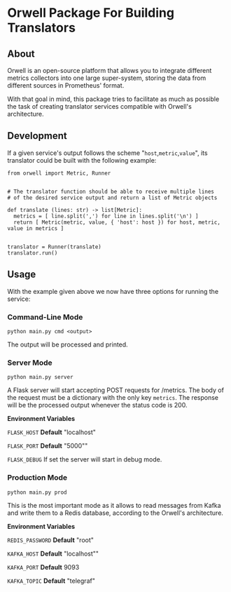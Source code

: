 # Orwell Package For Building Translators

## About

Orwell is an open-source platform that allows you to integrate different metrics collectors into one large super-system, storing the data from different sources in Prometheus' format.
  
With that goal in mind, this package tries to facilitate as much as possible the task of creating translator services compatible with Orwell's architecture.

## Development

If a given service's output follows the scheme "```host```,```metric```,```value```", its translator could be built with the following example:

```
from orwell import Metric, Runner


# The translator function should be able to receive multiple lines
# of the desired service output and return a list of Metric objects

def translate (lines: str) -> list[Metric]:
  metrics = [ line.split(',') for line in lines.split('\n') ]
  return [ Metric(metric, value, { 'host': host }) for host, metric, value in metrics ]


translator = Runner(translate)
translator.run()

```

## Usage

With the example given above we now have three options for running the service:

### Command-Line Mode
```python main.py cmd <output>```

The output will be processed and printed.


### Server Mode
```python main.py server```

A Flask server will start accepting POST requests for /metrics. 
The body of the request must be a dictionary with the only key ```metrics```.
The response will be the processed output whenever the status code is 200.

**Environment Variables**

```FLASK_HOST```
**Default** "localhost"

```FLASK_PORT```
**Default** "5000""

```FLASK_DEBUG```
If set the server will start in debug mode.

### Production Mode
```python main.py prod```

This is the most important mode as it allows to read messages from Kafka and write them to a Redis database, according to the Orwell's architecture.
  
  
**Environment Variables**

```REDIS_PASSWORD```
**Default** "root"

```KAFKA_HOST```
**Default** "localhost""

```KAFKA_PORT```
**Default** 9093

```KAFKA_TOPIC```
**Default** "telegraf"